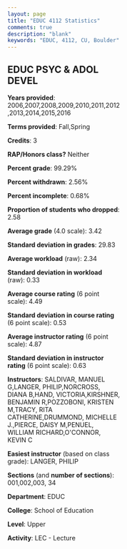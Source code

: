 ```yaml
---
layout: page
title: "EDUC 4112 Statistics"
comments: true
description: "blank"
keywords: "EDUC, 4112, CU, Boulder"
--- 
```

<head>
<script src="https://ajax.googleapis.com/ajax/libs/jquery/2.1.3/jquery.min.js"></script>
<script src="https://dl.dropboxusercontent.com/s/pc42nxpaw1ea4o9/highcharts.js?dl=0"></script>
<!-- <script src="../assets/js/highcharts.js"></script> -->
<style type="text/css">@font-face {
	font-family: "Bebas Neue";
	src: url(https://www.filehosting.org/file/details/544349/BebasNeue%20Regular.otf) format("opentype");
	}
	h1.Bebas { 
		font-family: "Bebas Neue", Verdana, Tahoma;
	}
</style>
</head>
<body>
	<div id="container" style="float: right; width: 45%; height: 88%; margin-left: 2.5%; margin-right: 2.5%;"></div>
	<script language="JavaScript">
		$(document).ready(function() {
		var chart = {type: 'column'};
		var title = {text: 'Grade Distribution'};
		var xAxis = {categories: ['A','B','C','D','F'],crosshair: true};
		var yAxis = {min: 0,title: {text: 'Percentage'}};
		var tooltip = {headerFormat: '<center><b><span style="font-size:20px">{point.key}</span></b></center>',
		               pointFormat: '<td style="padding:0"><b>{point.y:.1f}%</b></td>',
		               footerFormat: '</table>',shared: true,useHTML: true};
		var plotOptions = {column: {pointPadding: 0.0,borderWidth: 0}};  
		var credits = {enabled: false};var series= [{name: 'Percent',data: [52.6,35.41,10.05,0.83,1.11,]}];
		var json = {};
		json.chart = chart;
		json.title = title;
		json.tooltip = tooltip;
		json.xAxis = xAxis;
		json.yAxis = yAxis;  
		json.series = series;
		json.plotOptions = plotOptions;  
		json.credits = credits;
		$('#container').highcharts(json);
	});
	</script>
</body>
			   
## EDUC PSYC & ADOL DEVEL

**Years provided**: 2006,2007,2008,2009,2010,2011,2012,2013,2014,2015,2016

**Terms provided**: Fall,Spring

**Credits**: 3

**RAP/Honors class?** Neither

**Percent grade**: 99.29%

**Percent withdrawn**: 2.56%

**Percent incomplete**: 0.68%

**Proportion of students who dropped**: 2.58

**Average grade** (4.0 scale): 3.42

**Standard deviation in grades**: 29.83

**Average workload** (raw): 2.34

**Standard deviation in workload** (raw): 0.33

**Average course rating** (6 point scale): 4.49

**Standard deviation in course rating** (6 point scale): 0.53

**Average instructor rating** (6 point scale): 4.87

**Standard deviation in instructor rating** (6 point scale): 0.63

**Instructors**: SALDIVAR, MANUEL G,LANGER, PHILIP,NORCROSS, DIANA B,HAND, VICTORIA,KIRSHNER, BENJAMIN R,POZZOBONI, KRISTEN M,TRACY, RITA CATHERINE,DRUMMOND, MICHELLE J.,PIERCE, DAISY M,PENUEL, WILLIAM RICHARD,O'CONNOR, KEVIN C

**Easiest instructor** (based on class grade): LANGER, PHILIP

**Sections** (and **number of sections**): 001,002,003, 34

**Department**: EDUC

**College**: School of Education

**Level**: Upper

**Activity**: LEC - Lecture